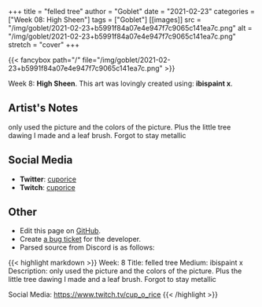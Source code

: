 +++
title =       "felled tree"
author =      "Goblet"
date =        "2021-02-23"
categories =  ["Week 08: High Sheen"]
tags =        ["Goblet"]
[[images]]
                      src = "/img/goblet/2021-02-23+b5991f84a07e4e947f7c9065c141ea7c.png"
                      alt = "/img/goblet/2021-02-23+b5991f84a07e4e947f7c9065c141ea7c.png"
                      stretch = "cover"
+++


{{< fancybox path="/" file="/img/goblet/2021-02-23+b5991f84a07e4e947f7c9065c141ea7c.png" >}}


Week 8: **High Sheen**. This art was lovingly created using: **ibispaint x**.

## Artist's Notes

only used the picture and the colors of the picture. Plus the little tree dawing I made and a leaf brush. Forgot to stay metallic

## Social Media

- **Twitter**: [cuporice]()
- **Twitch**: [cuporice]()


## Other

- Edit this page on [GitHub](https://github.com/teaminkling/web-refresh/edit/main/blog/content/blog/goblet-week-8-24cb.md).
- Create [a bug ticket](https://github.com/teaminkling/web-refresh/issues/new?assignees=&labels=bug&template=problem-report.md&title=) for the developer.
- Parsed source from Discord is as follows:

{{< highlight markdown >}}
Week: 8
Title:  felled tree
Medium: ibispaint x 
Description: only used the picture and the colors of the picture. Plus the little tree dawing I made and a leaf brush. Forgot to stay metallic

Social Media: https://www.twitch.tv/cup_o_rice
{{< /highlight >}}